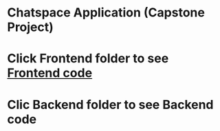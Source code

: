 # Chatspace Application (Capstone Project)

# Click Frontend folder to see <a href= "https://github.com/Pad-coder/Chatspace/tree/master/Backend"> Frontend code </a> 
# Clic Backend folder to see Backend code

 
